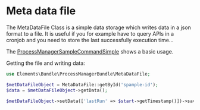 # Meta data file

The MetaDataFile Class is a simple data storage which writes data in a json format to a file.
It is useful if you for example have to query APIs in a cronjob and you need to store the last successfully execution time...

The [ProcessManagerSampleCommandSimple](sample/src/AppBundle/Command/ProcessManagerSampleCommandSimple.php) shows a basic usage.

Getting the file and writing data:
```php
use Elements\Bundle\ProcessManagerBundle\MetaDataFile;

$metDataFileObject = MetaDataFile::getById('spample-id');
$data = $metDataFileObject->getData();

$metDataFileObject->setData(['lastRun' => $start->getTimestamp()])->save();
```